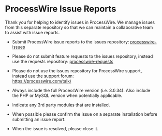 # ProcessWire Issue Reports

Thank you for helping to identify issues in ProcessWire. We manage issues from this separate 
repository so that we can maintain a collaborative team to assist with issue reports. 

- Submit ProcessWire issue reports to the issues repository:
  [processwire-issues](https://github.com/processwire/processwire-issues/issues)
  
- Please do not submit feature requests to the issues repository, instead use the requests repository:
  [processwire-requests](https://github.com/processwire/processwire-requests/issues)
  
- Please do not use the issues repository for ProcessWire support, instead use the support forum:  
  <https://processwire.com/talk/>
  
- Always include the full ProcessWire version (i.e. 3.0.34). Also include the PHP or MySQL version 
  when potentially applicable. 

- Indicate any 3rd party modules that are installed. 

- When possible please confirm the issue on a separate installation before submitting 
  an issue report.
  
- When the issue is resolved, please close it.   

